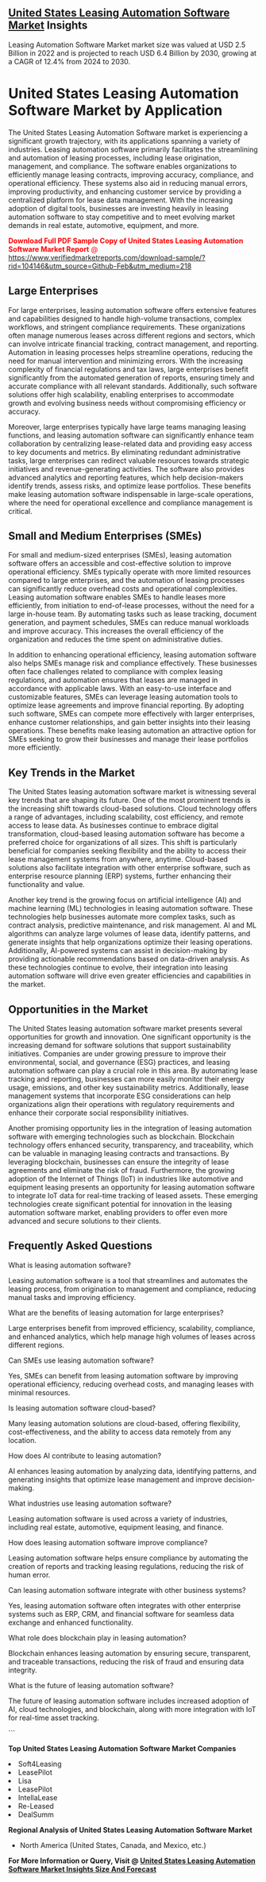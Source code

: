 <h2><a href="https://www.verifiedmarketreports.com/download-sample/?rid=104146&amp;utm_source=Github-Feb&amp;utm_medium=218" target="_blank">United States Leasing Automation Software Market</a> Insights</h2><p>Leasing Automation Software Market market size was valued at USD 2.5 Billion in 2022 and is projected to reach USD 6.4 Billion by 2030, growing at a CAGR of 12.4% from 2024 to 2030.</p><p> <h1>United States Leasing Automation Software Market by Application</h1> <p>The United States Leasing Automation Software market is experiencing a significant growth trajectory, with its applications spanning a variety of industries. Leasing automation software primarily facilitates the streamlining and automation of leasing processes, including lease origination, management, and compliance. The software enables organizations to efficiently manage leasing contracts, improving accuracy, compliance, and operational efficiency. These systems also aid in reducing manual errors, improving productivity, and enhancing customer service by providing a centralized platform for lease data management. With the increasing adoption of digital tools, businesses are investing heavily in leasing automation software to stay competitive and to meet evolving market demands in real estate, automotive, equipment, and more. <p><span class=""><span style="color: #ff0000;"><strong>Download Full PDF Sample Copy of United States Leasing Automation Software Market Report</strong> @ </span><a href="https://www.verifiedmarketreports.com/download-sample/?rid=104146&amp;utm_source=Github-Feb&amp;utm_medium=218" target="_blank">https://www.verifiedmarketreports.com/download-sample/?rid=104146&amp;utm_source=Github-Feb&amp;utm_medium=218</a></span></p></p> <h2>Large Enterprises</h2> <p>For large enterprises, leasing automation software offers extensive features and capabilities designed to handle high-volume transactions, complex workflows, and stringent compliance requirements. These organizations often manage numerous leases across different regions and sectors, which can involve intricate financial tracking, contract management, and reporting. Automation in leasing processes helps streamline operations, reducing the need for manual intervention and minimizing errors. With the increasing complexity of financial regulations and tax laws, large enterprises benefit significantly from the automated generation of reports, ensuring timely and accurate compliance with all relevant standards. Additionally, such software solutions offer high scalability, enabling enterprises to accommodate growth and evolving business needs without compromising efficiency or accuracy.</p> <p>Moreover, large enterprises typically have large teams managing leasing functions, and leasing automation software can significantly enhance team collaboration by centralizing lease-related data and providing easy access to key documents and metrics. By eliminating redundant administrative tasks, large enterprises can redirect valuable resources towards strategic initiatives and revenue-generating activities. The software also provides advanced analytics and reporting features, which help decision-makers identify trends, assess risks, and optimize lease portfolios. These benefits make leasing automation software indispensable in large-scale operations, where the need for operational excellence and compliance management is critical.</p> <h2>Small and Medium Enterprises (SMEs)</h2> <p>For small and medium-sized enterprises (SMEs), leasing automation software offers an accessible and cost-effective solution to improve operational efficiency. SMEs typically operate with more limited resources compared to large enterprises, and the automation of leasing processes can significantly reduce overhead costs and operational complexities. Leasing automation software enables SMEs to handle leases more efficiently, from initiation to end-of-lease processes, without the need for a large in-house team. By automating tasks such as lease tracking, document generation, and payment schedules, SMEs can reduce manual workloads and improve accuracy. This increases the overall efficiency of the organization and reduces the time spent on administrative duties.</p> <p>In addition to enhancing operational efficiency, leasing automation software also helps SMEs manage risk and compliance effectively. These businesses often face challenges related to compliance with complex leasing regulations, and automation ensures that leases are managed in accordance with applicable laws. With an easy-to-use interface and customizable features, SMEs can leverage leasing automation tools to optimize lease agreements and improve financial reporting. By adopting such software, SMEs can compete more effectively with larger enterprises, enhance customer relationships, and gain better insights into their leasing operations. These benefits make leasing automation an attractive option for SMEs seeking to grow their businesses and manage their lease portfolios more efficiently.</p> <h2>Key Trends in the Market</h2> <p>The United States leasing automation software market is witnessing several key trends that are shaping its future. One of the most prominent trends is the increasing shift towards cloud-based solutions. Cloud technology offers a range of advantages, including scalability, cost efficiency, and remote access to lease data. As businesses continue to embrace digital transformation, cloud-based leasing automation software has become a preferred choice for organizations of all sizes. This shift is particularly beneficial for companies seeking flexibility and the ability to access their lease management systems from anywhere, anytime. Cloud-based solutions also facilitate integration with other enterprise software, such as enterprise resource planning (ERP) systems, further enhancing their functionality and value.</p> <p>Another key trend is the growing focus on artificial intelligence (AI) and machine learning (ML) technologies in leasing automation software. These technologies help businesses automate more complex tasks, such as contract analysis, predictive maintenance, and risk management. AI and ML algorithms can analyze large volumes of lease data, identify patterns, and generate insights that help organizations optimize their leasing operations. Additionally, AI-powered systems can assist in decision-making by providing actionable recommendations based on data-driven analysis. As these technologies continue to evolve, their integration into leasing automation software will drive even greater efficiencies and capabilities in the market.</p> <h2>Opportunities in the Market</h2> <p>The United States leasing automation software market presents several opportunities for growth and innovation. One significant opportunity is the increasing demand for software solutions that support sustainability initiatives. Companies are under growing pressure to improve their environmental, social, and governance (ESG) practices, and leasing automation software can play a crucial role in this area. By automating lease tracking and reporting, businesses can more easily monitor their energy usage, emissions, and other key sustainability metrics. Additionally, lease management systems that incorporate ESG considerations can help organizations align their operations with regulatory requirements and enhance their corporate social responsibility initiatives.</p> <p>Another promising opportunity lies in the integration of leasing automation software with emerging technologies such as blockchain. Blockchain technology offers enhanced security, transparency, and traceability, which can be valuable in managing leasing contracts and transactions. By leveraging blockchain, businesses can ensure the integrity of lease agreements and eliminate the risk of fraud. Furthermore, the growing adoption of the Internet of Things (IoT) in industries like automotive and equipment leasing presents an opportunity for leasing automation software to integrate IoT data for real-time tracking of leased assets. These emerging technologies create significant potential for innovation in the leasing automation software market, enabling providers to offer even more advanced and secure solutions to their clients.</p> <h2>Frequently Asked Questions</h2> <p>What is leasing automation software?</p> <p>Leasing automation software is a tool that streamlines and automates the leasing process, from origination to management and compliance, reducing manual tasks and improving efficiency.</p> <p>What are the benefits of leasing automation for large enterprises?</p> <p>Large enterprises benefit from improved efficiency, scalability, compliance, and enhanced analytics, which help manage high volumes of leases across different regions.</p> <p>Can SMEs use leasing automation software?</p> <p>Yes, SMEs can benefit from leasing automation software by improving operational efficiency, reducing overhead costs, and managing leases with minimal resources.</p> <p>Is leasing automation software cloud-based?</p> <p>Many leasing automation solutions are cloud-based, offering flexibility, cost-effectiveness, and the ability to access data remotely from any location.</p> <p>How does AI contribute to leasing automation?</p> <p>AI enhances leasing automation by analyzing data, identifying patterns, and generating insights that optimize lease management and improve decision-making.</p> <p>What industries use leasing automation software?</p> <p>Leasing automation software is used across a variety of industries, including real estate, automotive, equipment leasing, and finance.</p> <p>How does leasing automation software improve compliance?</p> <p>Leasing automation software helps ensure compliance by automating the creation of reports and tracking leasing regulations, reducing the risk of human error.</p> <p>Can leasing automation software integrate with other business systems?</p> <p>Yes, leasing automation software often integrates with other enterprise systems such as ERP, CRM, and financial software for seamless data exchange and enhanced functionality.</p> <p>What role does blockchain play in leasing automation?</p> <p>Blockchain enhances leasing automation by ensuring secure, transparent, and traceable transactions, reducing the risk of fraud and ensuring data integrity.</p> <p>What is the future of leasing automation software?</p> <p>The future of leasing automation software includes increased adoption of AI, cloud technologies, and blockchain, along with more integration with IoT for real-time asset tracking.</p> ```</p><p><strong>Top United States Leasing Automation Software Market Companies</strong></p><div data-test-id=""><p><li>Soft4Leasing</li><li> LeasePilot</li><li> Lisa</li><li> LeasePilot</li><li> IntellaLease</li><li> Re-Leased</li><li> DealSumm</li></p><div><strong>Regional Analysis of&nbsp;United States Leasing Automation Software Market</strong></div><ul><li dir="ltr"><p dir="ltr">North America&nbsp;(United States, Canada, and Mexico, etc.)</p></li></ul><p><strong>For More Information or Query, Visit @&nbsp;</strong><strong><a href="https://www.verifiedmarketreports.com/product/global-leasing-automation-software-market-growth-status-and-outlook-2019-2024/?utm_source=Github-Feb&amp;utm_medium=218" target="_blank">United States Leasing Automation Software Market Insights Size And Forecast</a></strong></p></div>
